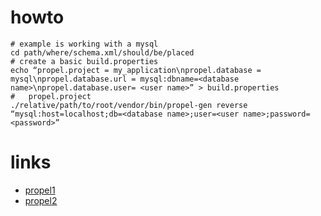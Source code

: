 # howto

    # example is working with a mysql
    cd path/where/schema.xml/should/be/placed
    # create a basic build.properties
    echo “propel.project = my_application\npropel.database = mysql\npropel.database.url = mysql:dbname=<database name>\npropel.database.user= <user name>” > build.properties
    #   propel.project
    ./relative/path/to/root/vendor/bin/propel-gen reverse “mysql:host=localhost;db=<database name>;user=<user name>;password=<password>”


# links

* [propel1](http://propelorm.org/Propel/cookbook/working-with-existing-databases.html)
* [propel2](http://propelorm.org/documentation/cookbook/working-with-existing-databases.html)
